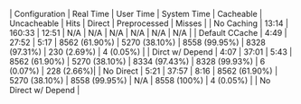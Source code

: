 | Configuration          | Real Time | User Time | System Time | Cacheable     | Uncacheable   | Hits          | Direct        | Preprocessed | Misses     |
| No Caching             | 13:14     | 160:33    | 12:51       | N/A           | N/A           | N/A           | N/A           | N/A          | N/A        |
| Default CCache         | 4:49      | 27:52     | 5:17        | 8562 (61.90%) | 5270 (38.10%) | 8558 (99.95%) | 8328 (97.31%) | 230 (2.69%)  | 4 (0.05%)  |
| Dirct w/ Depend        | 4:07      | 37:01     | 5:43        | 8562 (61.90%) | 5270 (38.10%) | 8334 (97.43%) | 8328 (99.93%) | 6 (0.07%)    | 228 (2.66%)|
| No Direct              | 5:21      | 37:57     | 8:16        | 8562 (61.90%) | 5270 (38.10%) | 8558 (99.95%) | N/A           | 8558 (100%)  | 4 (0.05%)  |
| No Direct w/ Depend    |